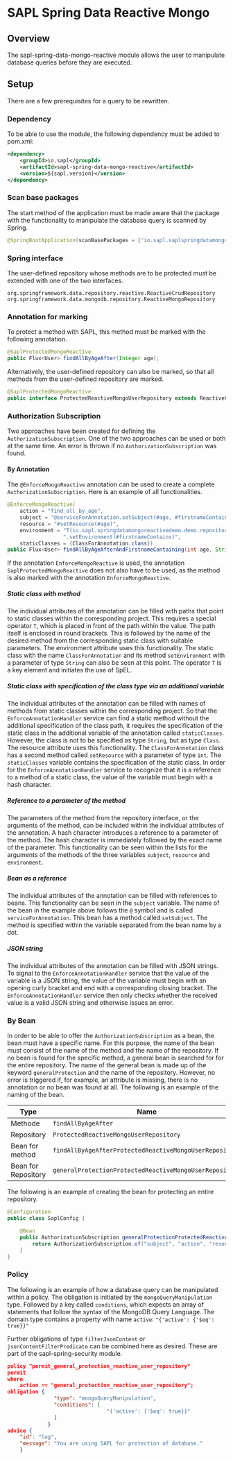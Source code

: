 # SAPL Spring Data Reactive Mongo

## Overview
The sapl-spring-data-mongo-reactive module allows the user to manipulate database queries before they are executed. 

## Setup

There are a few prerequisites for a query to be rewritten.

### Dependency
To be able to use the module, the following dependency must be added to pom.xml: 

```xml
<dependency>
    <groupId>io.sapl</groupId>
    <artifactId>sapl-spring-data-mongo-reactive</artifactId>
    <version>${sapl.version}</version>
</dependency>
```


### Scan base packages
The start method of the application must be made aware that the package with the functionality to manipulate the database query is scanned by Spring.

```java
@SpringBootApplication(scanBasePackages = {"io.sapl.saplspringdatamongoreactive"})
```


### Spring interface
The user-defined repository whose methods are to be protected must be extended with one of the two interfaces.

```
org.springframework.data.repository.reactive.ReactiveCrudRepository
org.springframework.data.mongodb.repository.ReactiveMongoRepository
```


### Annotation for marking
To protect a method with SAPL, this method must be marked with the following annotation.

```java
@SaplProtectedMongoReactive
public Flux<User> findAllByAgeAfter(Integer age);
```

Alternatively, the user-defined repository can also be marked, so that all methods from the user-defined repository are marked.  

```java
@SaplProtectedMongoReactive
public interface ProtectedReactiveMongoUserRepository extends ReactiveCrudRepository<User, Integer>
```


### Authorization Subscription
Two approaches have been created for defining the ``AuthorizationSubscription``. One of the two approaches can be used or both at the same time. An error is thrown if no ``AuthorizationSubscription`` was found. 

#### By Annotation 
The ``@EnforceMongoReactive`` annotation can be used to create a complete ``AuthorizationSubscription``. Here is an example of all functionalities.

```java
@EnforceMongoReactive(
    action = "find_all_by_age",
    subject = "@serviceForAnnotation.setSubject(#age, #firstnameContains)",
    resource = "#setResource(#age)",
    environment = "T(io.sapl.springdatamongoreactivedemo.demo.repository.ClassForAnnotation)" +
                  ".setEnvironment(#firstnameContains)",
    staticClasses = {ClassForAnnotation.class})
public Flux<User> findAllByAgeAfterAndFirstnameContaining(int age, String firstnameContains);
```

If the annotation ``EnforceMongoReactive`` is used, the annotation ``SaplProtectedMongoReactive`` does not also have to be used, as the method is also marked with the annotation ``EnforceMongoReactive``. 

##### Static class with method
The individual attributes of the annotation can be filled with paths that point to static classes within the corresponding project. This requires a special operator ``T``, which is placed in front of the path within the value. The path itself is enclosed in round brackets. This is followed by the name of the desired method from the corresponding static class with suitable parameters. The environment attribute uses this functionality. The static class with the name ``ClassForAnnotation`` and its method ``setEnvironment`` with a parameter of type ``String`` can also be seen at this point. The operator ``T`` is a key element and initiates the use of SpEL. 


##### Static class with specification of the class type via an additional variable
The individual attributes of the annotation can be filled with names of methods from static classes within the corresponding project. So that the ``EnforceAnnotationHandler`` service can find a static method without the additional specification of the class path, it requires the specification of the static class in the additional variable of the annotation called ``staticClasses``. However, the class is not to be specified as type ``String``, but as type ``Class``. The resource attribute uses this functionality. The ``ClassForAnnotation`` class has a second method called ``setResource`` with a parameter of type ``int``. The ``staticClasses`` variable contains the specification of the static class. In order for the ``EnforceAnnotationHandler`` service to recognize that it is a reference to a method of a static class, the value of the variable must begin with a hash character.

##### Reference to a parameter of the method
The parameters of the method from the repository interface, or the arguments of the method, can be included within the individual attributes of the annotation. A hash character introduces a reference to a parameter of the method. The hash character is immediately followed by the exact name of the parameter. This functionality can be seen within the lists for the arguments of the methods of the three variables ``subject``, ``resource`` and ``environment``. 


##### Bean as a reference
The individual attributes of the annotation can be filled with references to beans. This functionality can be seen in the ``subject`` variable. The name of the bean in the example above follows the ``@`` symbol and is called ``serviceForAnnotation``. This bean has a method called ``setSubject``. The method is specified within the variable separated from the bean name by a dot. 

##### JSON string
The individual attributes of the annotation can be filled with JSON strings. To signal to the ``EnforceAnnotationHandler`` service that the value of the variable is a JSON string, the value of the variable must begin with an opening curly bracket and end with a corresponding closing bracket. The ``EnforceAnnotationHandler`` service then only checks whether the received value is a valid JSON string and otherwise issues an error.

### By Bean 
In order to be able to offer the ``AuthorizationSubscription`` as a bean, the bean must have a specific name. For this purpose, the name of the bean must consist of the name of the method and the name of the repository. 
If no bean is found for the specific method, a general bean is searched for for the entire repository. The name of the general bean is made up of the keyword ``generalProtection`` and the name of the repository. However, no error is triggered if, for example, an attribute is missing, there is no annotation or no bean was found at all.
The following is an example of the naming of the bean.

| Type                | Name                                                      |
| ------------------- | --------------------------------------------------------- |
| Methode             | ``findAllByAgeAfter``                                     |
| Repository          | ``ProtectedReactiveMongoUserRepository``                  |
| Bean for method     | ``findAllByAgeAfterProtectedReactiveMongoUserRepository`` |
| Bean for Repository | ``generalProtectionProtectedReactiveMongoUserRepository`` |


The following is an example of creating the bean for protecting an entire repository.

```java
@Configuration
public class SaplConfig {

    @Bean
    public AuthorizationSubscription generalProtectionProtectedReactiveMongoUserRepository() {
        return AuthorizationSubscription.of("subject", "action", "resource", "environment");
    }
}
```

### Policy
The following is an example of how a database query can be manipulated within a policy. The obligation is initiated by the ``mongoQueryManipulation`` type. Followed by a key called ``conditions``, which expects an array of statements that follow the syntax of the MongoDB Query Language. The domain type contains a property with name ``active``:  `` "{'active': {'$eq': true}}" ``

Further obligations of type ``filterJsonContent`` or ``jsonContentFilterPredicate`` can be combined here as desired. These are part of the sapl-spring-security module. 

```json
policy "permit_general_protection_reactive_user_repository"
permit
where
    action == "general_protection_reactive_user_repository";
obligation {
               "type": "mongoQueryManipulation",
               "conditions": [
                                "{'active': {'$eq': true}}"
               ]
             }
advice {
    "id": "log",
    "message": "You are using SAPL for protection of database."
    }
```

